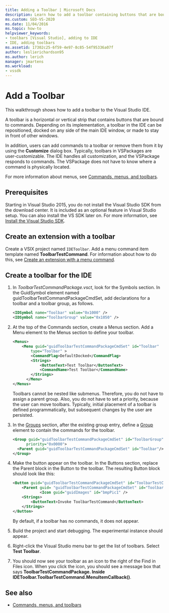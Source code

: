 ```yaml
---
title: Adding a Toolbar | Microsoft Docs
description: Learn how to add a toolbar containing buttons that are bound to commands to the Visual Studio integrated development environment (IDE).
ms.custom: SEO-VS-2020
ms.date: 11/04/2016
ms.topic: how-to
helpviewer_keywords:
- toolbars [Visual Studio], adding to IDE
- IDE, adding toolbars
ms.assetid: 17302c25-6f59-4e97-8c85-54f95336a07f
author: leslierichardson95
ms.author: lerich
manager: jmartens
ms.workload:
- vssdk
---
```

# Add a Toolbar
This walkthrough shows how to add a toolbar to the Visual Studio IDE.

 A toolbar is a horizontal or vertical strip that contains buttons that are bound to commands. Depending on its implementation, a toolbar in the IDE can be repositioned, docked on any side of the main IDE window, or made to stay in front of other windows.

 In addition, users can add commands to a toolbar or remove them from it by using the **Customize** dialog box. Typically, toolbars in VSPackages are user-customizable. The IDE handles all customization, and the VSPackage responds to commands. The VSPackage does not have to know where a command is physically located.

 For more information about menus, see [Commands, menus, and toolbars](../extensibility/internals/commands-menus-and-toolbars.md).

## Prerequisites
 Starting in Visual Studio 2015, you do not install the Visual Studio SDK from the download center. It is included as an optional feature in Visual Studio setup. You can also install the VS SDK later on. For more information, see [Install the Visual Studio SDK](../extensibility/installing-the-visual-studio-sdk.md).

## Create an extension with a toolbar
 Create a VSIX project named `IDEToolbar`. Add a menu command item template named **ToolbarTestCommand**. For information about how to do this, see [Create an extension with a menu command](../extensibility/creating-an-extension-with-a-menu-command.md).

## Create a toolbar for the IDE

1. In *ToolbarTestCommandPackage.vsct*, look for the Symbols section. In the GuidSymbol element named guidToolbarTestCommandPackageCmdSet, add declarations for a toolbar and a toolbar group, as follows.

    ```xml
    <IDSymbol name="Toolbar" value="0x1000" />
    <IDSymbol name="ToolbarGroup" value="0x1050" />

    ```

2. At the top of the Commands section, create a Menus section. Add a Menu element to the Menus section to define your toolbar.

    ```xml
    <Menus>
        <Menu guid="guidToolbarTestCommandPackageCmdSet" id="Toolbar"
            type="Toolbar" >
            <CommandFlag>DefaultDocked</CommandFlag>
            <Strings>
                <ButtonText>Test Toolbar</ButtonText>
                <CommandName>Test Toolbar</CommandName>
            </Strings>
          </Menu>
    </Menus>
    ```

     Toolbars cannot be nested like submenus. Therefore, you do not have to assign a parent group. Also, you do not have to set a priority, because the user can move toolbars. Typically, initial placement of a toolbar is defined programmatically, but subsequent changes by the user are persisted.

3. In the [Groups](../extensibility/groups-element.md) section, after the existing group entry, define a [Group](../extensibility/group-element.md) element to contain the commands for the toolbar.

    ```xml
    <Group guid="guidToolbarTestCommandPackageCmdSet" id="ToolbarGroup"
          priority="0x0000">
      <Parent guid="guidToolbarTestCommandPackageCmdSet" id="Toolbar"/>
    </Group>
    ```

4. Make the button appear on the toolbar. In the Buttons section, replace the Parent block in the Button to the toolbar. The resulting Button block should look like this:

    ```xml
    <Button guid="guidToolbarTestCommandPackageCmdSet" id="ToolbarTestCommandId" priority="0x0100" type="Button">
        <Parent guid= "guidToolbarTestCommandPackageCmdSet" id="ToolbarGroup" />
                <Icon guid="guidImages" id="bmpPic1" />
        <Strings>
            <ButtonText>Invoke ToolbarTestCommand</ButtonText>
        </Strings>
    </Button>
    ```

     By default, if a toolbar has no commands, it does not appear.

5. Build the project and start debugging. The experimental instance should appear.

6. Right-click the Visual Studio menu bar to get the list of toolbars. Select **Test Toolbar**.

7. You should now see your toolbar as an icon to the right of the Find in Files icon. When you click the icon, you should see a message box that says **ToolbarTestCommandPackage. Inside IDEToolbar.ToolbarTestCommand.MenuItemCallback()**.

## See also
- [Commands, menus, and toolbars](../extensibility/internals/commands-menus-and-toolbars.md)
